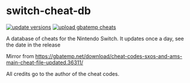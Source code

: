 # switch-cheat-db
[![update versions](https://github.com/HamletDuFromage/switch-cheats-db/actions/workflows/versions.yml/badge.svg)](https://github.com/HamletDuFromage/switch-cheats-db/actions/workflows/versions.yml)
[![upload gbatemp cheats](https://github.com/HamletDuFromage/switch-cheats-db/actions/workflows/upload_cheat.yml/badge.svg)](https://github.com/HamletDuFromage/switch-cheats-db/actions/workflows/upload_cheat.yml)

A database of cheats for the Nintendo Switch. It updates once a day, see the date in the release

Mirror from https://gbatemp.net/download/cheat-codes-sxos-and-ams-main-cheat-file-updated.36311/

All credits go to the author of the cheat codes.
